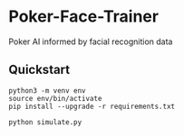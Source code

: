 # Poker-Face-Trainer

Poker AI informed by facial recognition data

## Quickstart

    python3 -m venv env
    source env/bin/activate
    pip install --upgrade -r requirements.txt

    python simulate.py
